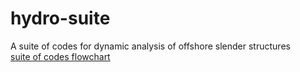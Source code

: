 # hydro-suite
A suite of codes for dynamic analysis of offshore slender structures  
[suite of codes flowchart](docs/codesuite.png)
